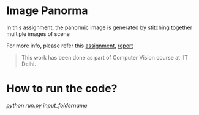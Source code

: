 
# Image Panorma 
In this assignment, the panormic image is generated by stitching together multiple images of scene

For more info, please refer this [assignment](https://github.com/deepakraina99/PhD-Course-Projects-IITD/blob/master/Computer-Vision-COL780/Image-mosaicing/Assignment2.pdf), [report](https://github.com/deepakraina99/PhD-Course-Projects-IITD/blob/master/Computer-Vision-COL780/Image-mosaicing/Report.pdf)

> This work has been done as part of Computer Vision
> course at IIT Delhi.

# How to run the code?

*python run.py input_foldername*
